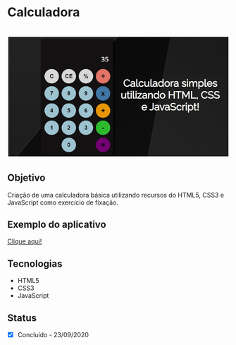 # Calculadora

<h1 align="center">
  <img alt="CalculadoraJS" title="CalculadoraJS" src="./app.jpg" width="500px"/>
</h1>
 
## Objetivo
Criação de uma calculadora básica utilizando recursos do HTML5, CSS3 e JavaScript como exercício de fixação.

## Exemplo do aplicativo
[Clique aqui!](https://paulo-hst.github.io/calculadora-js/)

## Tecnologias
- HTML5
- CSS3
- JavaScript

## Status
- [x] Concluído - 23/09/2020
